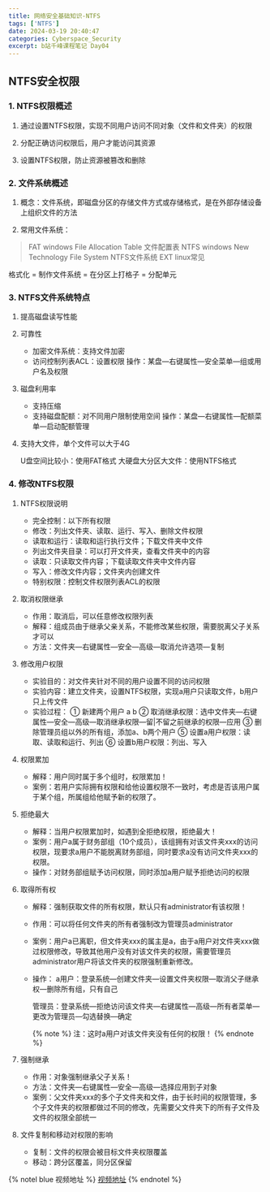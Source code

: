 ```yaml
---
title: 网络安全基础知识-NTFS
tags: ['NTFS']
date: 2024-03-19 20:40:47
categories: Cyberspace_Security
excerpt: b站千峰课程笔记 Day04
---
```


## NTFS安全权限
### 1. NTFS权限概述

1. 通过设置NTFS权限，实现不同用户访问不同对象（文件和文件夹）的权限

2. 分配正确访问权限后，用户才能访问其资源

3. 设置NTFS权限，防止资源被篡改和删除

### 2. 文件系统概述

1. 概念：文件系统，即磁盘分区的存储文件方式或存储格式，是在外部存储设备上组织文件的方法

2. 常用文件系统：

>FAT windows File Allocation Table 文件配置表
>NTFS windows New Technology File System NTFS文件系统
>EXT linux常见

格式化 = 制作文件系统 = 在分区上打格子 = 分配单元

### 3. NTFS文件系统特点

1. 提高磁盘读写性能

2. 可靠性

    + 加密文件系统：支持文件加密
    + 访问控制列表ACL：设置权限
        操作：某盘—右键属性—安全菜单—组或用户名及权限
    
3. 磁盘利用率
    + 支持压缩
    + 支持磁盘配额：对不同用户限制使用空间
        操作：某盘—右键属性—配额菜单—启动配额管理
    
4. 支持大文件，单个文件可以大于4G

    U盘空间比较小：使用FAT格式
    大硬盘大分区大文件：使用NTFS格式

### 4. 修改NTFS权限

1. NTFS权限说明

    + 完全控制：以下所有权限
    + 修改：列出文件夹、读取、运行、写入、删除文件权限
    + 读取和运行：读取和运行执行文件；下载文件夹中文件
    + 列出文件夹目录：可以打开文件夹，查看文件夹中的内容
    + 读取：只读取文件内容；下载读取文件夹中文件内容
    + 写入：修改文件内容；文件夹内创建文件
    + 特别权限：控制文件权限列表ACL的权限
    
2. 取消权限继承

    + 作用：取消后，可以任意修改权限列表
    + 解释：组成员由于继承父亲关系，不能修改某些权限，需要脱离父子关系才可以
    + 方法：文件夹—右键属性—安全—高级—取消允许选项—复制
    
3. 修改用户权限

    + 实验目的：对文件夹针对不同的用户设置不同的访问权限
    + 实验内容：建立文件夹，设置NTFS权限，实现a用户只读取文件，b用户只上传文件
    + 实验过程：
        ① 新建两个用户 a b
        ② 取消继承权限：选中文件夹—右键属性—安全—高级—取消继承权限—留|不留之前继承的权限—应用
        ③ 删除管理员组以外的所有组，添加a、b两个用户
        ⑤ 设置a用户权限：读取、读取和运行、列出
        ⑥ 设置b用户权限：列出、写入

4. 权限累加

    + 解释：用户同时属于多个组时，权限累加！
    + 案例：若用户实际拥有权限和给他设置权限不一致时，考虑是否该用户属于某个组，所属组给他赋予新的权限了。
    
5. 拒绝最大

    + 解释：当用户权限累加时，如遇到全拒绝权限，拒绝最大！
    + 案例：用户a属于财务部组（10个成员），该组拥有对该文件夹xxx的访问权限，现要求a用户不能脱离财务部组，同时要求a没有访问文件夹xxx的权限。
    + 操作：对财务部组赋予访问权限，同时添加a用户赋予拒绝访问的权限
    
6. 取得所有权

    + 解释：强制获取文件的所有权限，默认只有administrator有该权限！
    + 作用：可以将任何文件夹的所有者强制改为管理员administrator
    + 案例：用户a已离职，但文件夹xxx的属主是a，由于a用户对文件夹xxx做过权限修改，导致其他用户没有对该文件夹的权限，需要管理员administrator用户将该文件夹的权限强制重新修改。
    + 操作：
        a用户：登录系统—创建文件夹—设置文件夹权限—取消父子继承权—删除所有组，只有自己
        
        管理员：登录系统—拒绝访问该文件夹—右键属性—高级—所有者菜单—更改为管理员—勾选替换—确定
        
        {% note %}
        注：这时a用户对该文件夹没有任何的权限！
        {% endnote %}

7. 强制继承

    + 作用：对象强制继承父子关系！
    + 方法：文件夹—右键属性—安全—高级—选择应用到子对象
    + 案例：父文件夹xxx的多个子文件夹和文件，由于长时间的权限管理，多个子文件夹的权限都做过不同的修改，先需要父文件夹下的所有子文件及文件的权限全部统一
8. 文件复制和移动对权限的影响

    + 复制：文件的权限会被目标文件夹权限覆盖
    + 移动：跨分区覆盖，同分区保留

{% notel blue 视频地址 %}
[视频地址](https://www.bilibili.com/video/BV1Lf4y1t7Mc?p=19&vd_source=f6750243303df70ef9861eee3a2e11e8)
{% endnotel %}